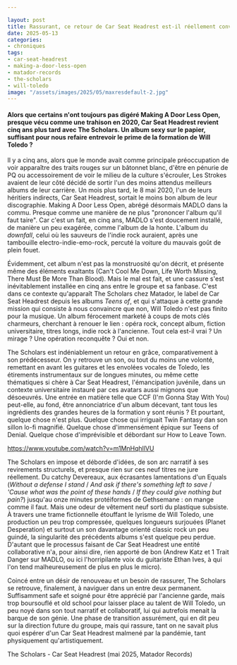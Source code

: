 ```yaml
---

layout: post
title: Rassurant, ce retour de Car Seat Headrest est-il réellement convaincant ?
date: 2025-05-13
categories:
- chroniques
tags:
- car-seat-headrest
- making-a-door-less-open
- matador-records
- the-scholars
- will-toledo
image: "/assets/images/2025/05/maxresdefault-2.jpg"
---
```


#### Alors que certains n'ont toujours pas digéré Making A Door Less Open, presque vécu comme une trahison en 2020, Car Seat Headrest revient cinq ans plus tard avec The Scholars. Un album sexy sur le papier, suffisant pour nous refaire entrevoir le prime de la formation de Will Toledo ?

<!--more-->

Il y a cinq ans, alors que le monde avait comme principale préoccupation de voir apparaître des traits rouges sur un bâtonnet blanc, d'être en pénurie de PQ ou accessoirement de voir le milieu de la culture s'écrouler, Les Strokes avaient de leur côté décidé de sortir l'un des moins attendus meilleurs albums de leur carrière. Un mois plus tard, le 8 mai 2020, l'un de leurs héritiers indirects, Car Seat Headrest, sortait le moins bon album de leur discographie. Making A Door Less Open, abrégé désormais MADLO dans la commu. Presque comme une manière de ne plus "prononcer l'album qu'il faut taire". Car c'est un fait, en cinq ans, MADLO s'est doucement installé, de manière un peu exagérée, comme l'album de la honte. L'album du _downfall_, celui où les sauveurs de l'indie rock auraient, après une tambouille electro-indie-emo-rock, percuté la voiture du mauvais goût de plein fouet.

Évidemment, cet album n'est pas la monstruosité qu'on décrit, et présente même des éléments exaltants (Can't Cool Me Down, Life Worth Missing, There Must Be More Than Blood). Mais le mal est fait, et une cassure s'est inévitablement installée en cinq ans entre le groupe et sa fanbase. C'est dans ce contexte qu'apparaît The Scholars chez Matador, le label de Car Seat Headrest depuis les albums _Teens of_, et qui s'attaque à cette grande mission qui consiste à nous convaincre que non, Will Toledo n'est pas finito pour la musique. Un album férocement marketé à coups de mots clés charmeurs, cherchant à renouer le lien : opéra rock, concept album, fiction universitaire, titres longs, indie rock à l'ancienne. Tout cela est-il vrai ? Un mirage ? Une opération reconquête ? Oui et non.

The Scholars est indéniablement un retour en grâce, comparativement à son prédécesseur. On y retrouve un son, ou tout du moins une volonté, remettant en avant les guitares et les envolées vocales de Toledo, les étirements instrumentaux sur de longues minutes, ou même cette thématiques si chère à Car Seat Headrest, l'émancipation juvénile, dans un contexte universitaire instauré par ces avatars aussi mignons que désoeuvrés. Une entrée en matière telle que CCF (I'm Gonna Stay With You) peut-elle, au fond, être annonciatrice d'un album décevant, tant tous les ingrédients des grandes heures de la formation y sont réunis ? Et pourtant, quelque chose n'est plus. Quelque chose qui irriguait Twin Fantasy dan son sillon lo-fi magnifié. Quelque chose d'immensément épique sur Teens of Denial. Quelque chose d'imprévisible et débordant sur How to Leave Town.

https://www.youtube.com/watch?v=m1MnHqhllVU

The Scholars en impose et déborde d'idées, de son arc narratif à ses revirements structurels, et presque rien sur ces neuf titres ne jure réellement. Du catchy Devereaux, aux écrasantes lamentations d'un Equals (_Without a defense I stand_ / _And ask if there's something left to save_ / _'Cause what was the point of these hands_ / _If they could give nothing but pain?_) jusqu'au onze minutes protéiformes de Gethsemane : on mange comme il faut. Mais une odeur de vêtement neuf sorti du plastique subsiste. À travers une trame fictionnelle étouffant le lyrisme de Will Toledo, une production un peu trop compressée, quelques longueurs surjouées (Planet Desperation) et surtout un son davantage orienté classic rock un peu guindé, la singularité des précédents albums s'est quelque peu perdue. D'autant que le processus faisant de Car Seat Headrest une entité collaborative n'a, pour ainsi dire, rien apporté de bon (Andrew Katz et 1 Trait Danger sur MADLO, ou ici l'horripilante voix du guitariste Ethan Ives, à qui l'on tend malheureusement de plus en plus le micro).

Coincé entre un désir de renouveau et un besoin de rassurer, The Scholars se retrouve, finalement, à naviguer dans un entre deux permanent. Suffisamment safe et soigné pour être apprécié par l'ancienne garde, mais trop boursouflé et old school pour laisser place au talent de Will Toledo, un peu noyé dans son tout narratif et collaboratif, lui qui autrefois menait la barque de son génie. Une phase de transition assurément, qui en dit peu sur la direction future du groupe, mais qui rassure, tant on ne savait plus quoi espérer d'un Car Seat Headrest malmené par la pandémie, tant physiquement qu'artistiquement.

The Scholars - Car Seat Headrest (mai 2025, Matador Records)
